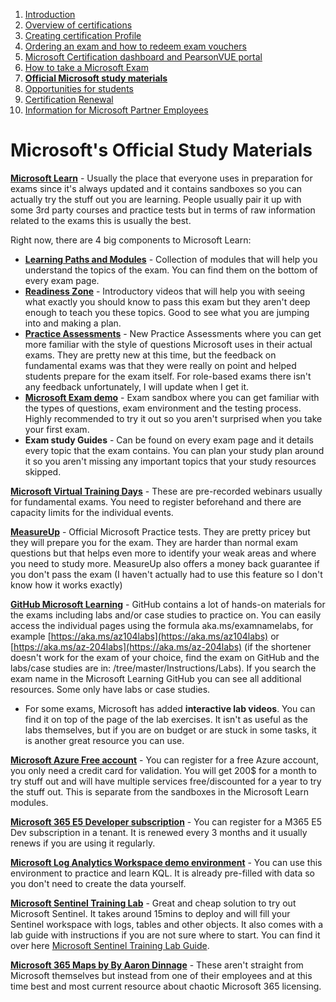 1. [Introduction](1.%20Introduction.md)
2. [Overview of certifications](2.%20Overview%20of%20certifications.md)
3. [Creating certification Profile](3.%20Creating%20a%20certification%20profile.md)
4. [Ordering an exam and how to redeem exam vouchers](4.%20Ordering%20an%20exam%20and%20how%20to%20redeem%20exam%20vouchers.md)
5. [Microsoft Certification dashboard and PearsonVUE portal](5.%20Microsoft%20certification%20dashboard%20and%20PearsonVUE%20portal.md)
6. [How to take a Microsoft Exam](%20%20%20%20%20%20How%20to%20take%20Microsoft%20Exams.md)
7. [**Official Microsoft study materials**](7.%20Official%20Microsoft%20study%20materials.md)
8. [Opportunities for students](9.%20Opportunities%20for%20students.md)
9. [Certification Renewal](X.%20Certification%20renewal.md)
10. [Information for Microsoft Partner Employees](XI.%20Information%20for%20Microsoft%20Partner%20Employees.md)

# Microsoft's Official Study Materials

[**Microsoft Learn**](https://aka.ms/certifications) \- Usually the place that everyone uses in preparation for exams since it's always updated and it contains sandboxes so you can actually try the stuff out you are learning. People usually pair it up with some 3rd party courses and practice tests but in terms of raw information related to the exams this is usually the best.

Right now, there are 4 big components to Microsoft Learn:

* [**Learning Paths and Modules**](https://learn.microsoft.com/en-us/training/browse/) \- Collection of modules that will help you understand the topics of the exam. You can find them on the bottom of every exam page.
* [**Readiness Zone**](https://learn.microsoft.com/en-us/shows/exam-readiness-zone) \- Introductory videos that will help you with seeing what exactly you should know to pass this exam but they aren't deep enough to teach you these topics. Good to see what you are jumping into and making a plan.
* [**Practice Assessments**](https://learn.microsoft.com/en-us/certifications/practice-assessments-for-microsoft-certifications) \- New Practice Assessments where you can get more familiar with the style of questions Microsoft uses in their actual exams. They are pretty new at this time, but the feedback on fundamental exams was that they were really on point and helped students prepare for the exam itself. For role-based exams there isn't any feedback unfortunately, I will update when I get it.
* [**Microsoft Exam demo**](https://aka.ms/examdemo) \- Exam sandbox where you can get familiar with the types of questions, exam environment and the testing process. Highly recommended to try it out so you aren't surprised when you take your first exam.
* **Exam study Guides** \- Can be found on every exam page and it details every topic that the exam contains. You can plan your study plan around it so you aren't missing any important topics that your study resources skipped.

[**Microsoft Virtual Training Days**](https://www.microsoft.com/en-us/trainingdays) \- These are pre-recorded webinars usually for fundamental exams. You need to register beforehand and there are capacity limits for the individual events.

[**MeasureUp**](https://www.measureup.com/microsoft.html) \- Official Microsoft Practice tests. They are pretty pricey but they will prepare you for the exam. They are harder than normal exam questions but that helps even more to identify your weak areas and where you need to study more. MeasureUp also offers a money back guarantee if you don't pass the exam (I haven't actually had to use this feature so I don't know how it works exactly)

[**GitHub Microsoft Learning**](https://github.com/MicrosoftLearning) \- GitHub contains a lot of hands-on materials for the exams including labs and/or case studies to practice on. You can easily access the individual pages using the formula aka.ms/examnamelabs, for example [https://aka.ms/az104labs](https://aka.ms/az104labs) or [https://aka.ms/az-204labs](https://aka.ms/az-204labs) (if the shortener doesn't work for the exam of your choice, find the exam on GitHub and the labs/case studies are in: /tree/master/Instructions/Labs). If you search the exam name in the Microsoft Learning GitHub you can see all additional resources. Some only have labs or case studies.

* For some exams, Microsoft has added **interactive lab videos**. You can find it on top of the page of the lab exercises. It isn't as useful as the labs themselves, but if you are on budget or are stuck in some tasks, it is another great resource you can use.

[**Microsoft Azure Free account**](https://azure.microsoft.com/en-us/offers/ms-azr-0044p/) \- You can register for a free Azure account, you only need a credit card for validation. You will get 200$ for a month to try stuff out and will have multiple services free/discounted for a year to try the stuff out. This is separate from the sandboxes in the Microsoft Learn modules.

[**Microsoft 365 E5 Developer subscription**](https://aka.ms/dev-essentials/Microsoft_365_Developer_Program) \- You can register for a M365 E5 Dev subscription in a tenant. It is renewed every 3 months and it usually renews if you are using it regularly.

[**Microsoft Log Analytics Workspace demo environment**](https://aka.ms/lademo) \- You can use this environment to practice and learn KQL. It is already pre-filled with data so you don't need to create the data yourself.

[**Microsoft Sentinel Training Lab**](https://techcommunity.microsoft.com/t5/microsoft-sentinel-blog/learning-with-the-microsoft-sentinel-training-lab/ba-p/2953403) \- Great and cheap solution to try out Microsoft Sentinel. It takes around 15mins to deploy and will fill your Sentinel workspace with logs, tables and other objects. It also comes with a lab guide with instructions if you are not sure where to start. You can find it over here [Microsoft Sentinel Training Lab Guide](https://github.com/Azure/Azure-Sentinel/tree/master/Solutions/Training/Azure-Sentinel-Training-Lab).

[**Microsoft 365 Maps by By Aaron Dinnage**](https://m365maps.com/) \- These aren't straight from Microsoft themselves but instead from one of their employees and at this time best and most current resource about chaotic Microsoft 365 licensing.
